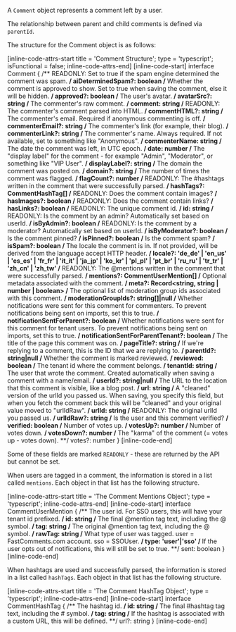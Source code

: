 A `Comment` object represents a comment left by a user.

The relationship between parent and child comments is defined via `parentId`.

The structure for the Comment object is as follows:

[inline-code-attrs-start title = 'Comment Structure'; type = 'typescript'; isFunctional = false; inline-code-attrs-end]
[inline-code-start]
interface Comment {
    /** READONLY: Set to true if the spam engine determined the comment was spam. **/
    aiDeterminedSpam?: boolean
    /** Whether the comment is approved to show. Set to true when saving the comment, else it will be hidden. **/
    approved?: boolean
    /** The user's avatar. **/
    avatarSrc?: string
    /** The commenter's raw comment. **/
    comment: string
    /** READONLY: The commenter's comment parsed into HTML. **/
    commentHTML?: string
    /** The commenter's email. Required if anonymous commenting is off. **/
    commenterEmail?: string
    /** The commenter's link (for example, their blog). **/
    commenterLink?: string
    /** The commenter's name. Always required. If not available, set to something like "Anonymous". **/
    commenterName: string
    /** The date the comment was left, in UTC epoch. **/
    date: number
    /** The "display label" for the comment - for example "Admin", "Moderator", or something like "VIP User". **/
    displayLabel?: string
    /** The domain the comment was posted on. **/
    domain?: string
    /** The number of times the comment was flagged. **/
    flagCount?: number
    /** READONLY: The #hashtags written in the comment that were successfully parsed. **/
    hashTags?: CommentHashTag[]
    /** READONLY: Does the comment contain images? **/
    hasImages?: boolean
    /** READONLY: Does the comment contain links? **/
    hasLinks?: boolean
    /** READONLY: The unique comment id. **/
    id: string
    /** READONLY: Is the comment by an admin? Automatically set based on userId. **/
    isByAdmin?: boolean
    /** READONLY: Is the comment by a moderator? Automatically set based on userId. **/
    isByModerator?: boolean
    /** Is the comment pinned? **/
    isPinned?: boolean
    /** Is the comment spam? **/
    isSpam?: boolean
    /** The locale the comment is in. If not provided, will be derived from the language accept HTTP header. **/
    locale?: 'de_de' | 'en_us' | 'es_es' | 'fr_fr' | 'it_it' | 'ja_jp' | 'ko_kr' | 'pl_pl' | 'pt_br' | 'ru_ru' | 'tr_tr' | 'zh_cn' | 'zh_tw'
    /** READONLY: The @mentions written in the comment that were successfully parsed. **/
    mentions?: CommentUserMention[]
    /** Optional metadata associated with the comment. **/
    meta?: Record<string, string | number | boolean>
    /** The optional list of moderation group ids associated with this comment. **/
    moderationGroupIds?: string[]|null
    /** Whether notifications were sent for this comment for commenters. To prevent notifications being sent on imports, set this to true. **/
    notificationSentForParent?: boolean
    /** Whether notifications were sent for this comment for tenant users. To prevent notifications being sent on imports, set this to true. **/
    notificationSentForParentTenant?: boolean
    /** The title of the page this comment was on. **/
    pageTitle?: string
    /** If we're replying to a comment, this is the ID that we are replying to. **/
    parentId?: string|null
    /** Whether the comment is marked reviewed. **/
    reviewed: boolean
    /** The tenant id where the comment belongs. **/
    tenantId: string
    /** The user that wrote the comment. Created automatically when saving a comment with a name/email. **/
    userId?: string|null
    /** The URL to the location that this comment is visible, like a blog post. **/
    url: string
    /** A "cleaned" version of the urlId you passed us. When saving, you specify this field, but when you fetch the comment back this will be "cleaned" and your original value moved to "urlIdRaw". **/
    urlId: string
    /** READONLY: The original urlId you passed us. **/
    urlIdRaw?: string
    /** Is the user and this comment verified? **/
    verified: boolean
    /** Number of votes up. **/
    votesUp?: number
    /** Number of votes down. **/
    votesDown?: number
    /** The "karma" of the comment (= votes up - votes down). **/
    votes?: number
}
[inline-code-end]

Some of these fields are marked `READONLY` - these are returned by the API but cannot be set.

When users are tagged in a comment, the information is stored in a list called `mentions`. Each object in that list
has the following structure.

[inline-code-attrs-start title = 'The Comment Mentions Object'; type = 'typescript'; inline-code-attrs-end]
[inline-code-start]
interface CommentUserMention {
    /** The user id. For SSO users, this will have your tenant id prefixed. **/
    id: string
    /** The final @mention tag text, including the @ symbol. **/
    tag: string
    /** The original @mention tag text, including the @ symbol. **/
    rawTag: string
    /** What type of user was tagged. user = FastComments.com account. sso = SSOUser. **/
    type: 'user'|'sso'
    /** If the user opts out of notifications, this will still be set to true. **/
    sent: boolean
}
[inline-code-end]

When hashtags are used and successfully parsed, the information is stored in a list called `hashTags`. Each object in that list
has the following structure.

[inline-code-attrs-start title = 'The Comment HashTag Object'; type = 'typescript'; inline-code-attrs-end]
[inline-code-start]
interface CommentHashTag {
    /** The hashtag id. **/
    id: string
    /** The final #hashtag tag text, including the # symbol. **/
    tag: string
    /** If the hashtag is associated with a custom URL, this will be defined. **/
    url?: string
}
[inline-code-end]
